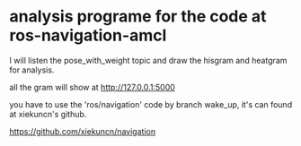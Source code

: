 analysis programe for the code at ros-navigation-amcl 
======

I will listen the pose_with_weight topic and draw the 
hisgram and heatgram for analysis.

all the gram will show at http://127.0.0.1:5000

you have to use the 'ros/navigation' code by branch wake_up,
it's can found at xiekuncn's github.

https://github.com/xiekuncn/navigation
